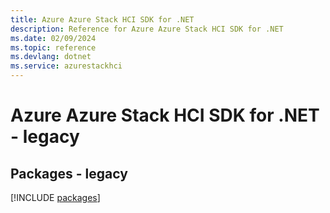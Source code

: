 ```yaml
---
title: Azure Azure Stack HCI SDK for .NET
description: Reference for Azure Azure Stack HCI SDK for .NET
ms.date: 02/09/2024
ms.topic: reference
ms.devlang: dotnet
ms.service: azurestackhci
---
```

# Azure Azure Stack HCI SDK for .NET - legacy
## Packages - legacy
[!INCLUDE [packages](azure-stack-hci-index.md)]